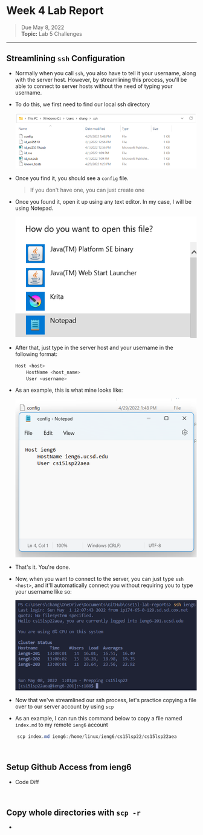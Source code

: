 # Week 4 Lab Report

> Due May 8, 2022 <br>
**Topic:** Lab 5 Challenges

---

## Streamlining `ssh` Configuration

* Normally when you call `ssh`, you also have to tell it your username, along with the server host. However, by streamlining this process, you'll be able to connect to server hosts without the need of typing your username.

* To do this, we first need to find our local ssh directory

    ![Image](Images/sshDirectory.png)

* Once you find it, you should see a `config` file.

    > If you don't have one, you can just create one

* Once you found it, open it up using any text editor. In my case, I will be using Notepad.

    ![Image](Images/openNotepad.png)

* After that, just type in the server host and your username in the following format:

    ```Java
    Host <host>
        HostName <host_name>
        User <username>
    ```

* As an example, this is what mine looks like:

    ![Image](Images/sshConfigNotepad.png)

* That's it. You're done.

* Now, when you want to connect to the server, you can just type `ssh <host>`, and it'll automatically connect you without requiring you to type your username like so:

    ![Image](Images/sshShortcut.png)

* Now that we've streamlined our ssh process, let's practice copying a file over to our server account by using `scp`

* As an example, I can run this command below to copy a file named `index.md` to my remote `ieng6` account

```powershell
    scp index.md ieng6:/home/linux/ieng6/cs15lsp22/cs15lsp22aea
```


&nbsp;
## Setup Github Access from ieng6

* Code Diff

&nbsp;
## Copy whole directories with `scp -r`

* 